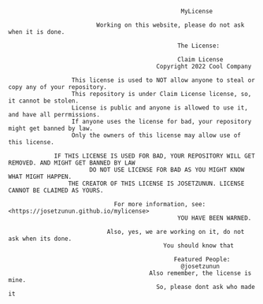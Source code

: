                                                      MyLicense
                                                      
                             Working on this website, please do not ask when it is done.

                                                    The License:

                                                    Claim License
                                              Copyright 2022 Cool Company
                                              
                      This license is used to NOT allow anyone to steal or copy any of your repository.
                      This repository is under Claim License license, so, it cannot be stolen.
                      License is public and anyone is allowed to use it, and have all perrmissions.
                      If anyone uses the license for bad, your repository might get banned by law.
                      Only the owners of this license may allow use of this license.
                      
                 IF THIS LICENSE IS USED FOR BAD, YOUR REPOSITORY WILL GET REMOVED. AND MIGHT GET BANNED BY LAW
                           DO NOT USE LICENSE FOR BAD AS YOU MIGHT KNOW WHAT MIGHT HAPPEN.
                     THE CREATOR OF THIS LICENSE IS JOSETZUNUN. LICENSE CANNOT BE CLAIMED AS YOURS.
                     
                                  For more information, see: <https://josetzunun.github.io/mylicense>
                                                    YOU HAVE BEEN WARNED.
                                    
                                Also, yes, we are working on it, do not ask when its done.
                                                You should know that
                                    
                                                   Featured People:
                                                     @josetzunun
                                            Also remember, the license is mine.
                                              So, please dont ask who made it
<script src="https://giscus.app/client.js"
        data-repo="josetzunun/MyLicense"
        data-repo-id="R_kgDOG_PN-g"
        data-category="Announcements"
        data-category-id="DIC_kwDOG_PN-s4COD6Y"
        data-mapping="pathname"
        data-reactions-enabled="1"
        data-emit-metadata="0"
        data-input-position="bottom"
        data-theme="light"
        data-lang="en"
        crossorigin="anonymous"
        async>
</script>
